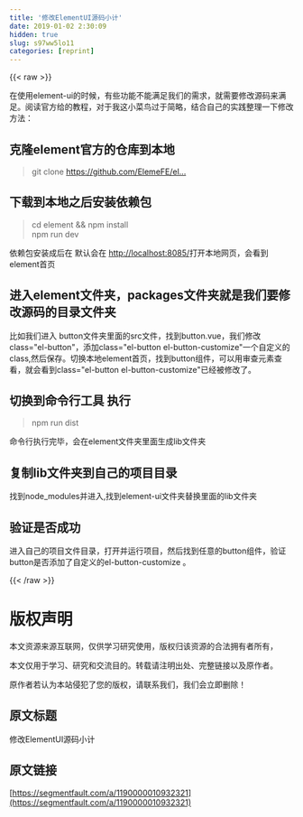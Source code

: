 ```yaml
---
title: '修改ElementUI源码小计' 
date: 2019-01-02 2:30:09
hidden: true
slug: s97ww5lo11
categories: [reprint]
---
```


{{< raw >}}

                    
<p>在使用element-ui的时候，有些功能不能满足我们的需求，就需要修改源码来满足。阅读官方给的教程，对于我这小菜鸟过于简略，结合自己的实践整理一下修改方法：</p>
<h2 id="articleHeader0">克隆element官方的仓库到本地</h2>
<blockquote><p>git clone <a href="https://github.com/ElemeFE/element.git" rel="nofollow noreferrer" target="_blank">https://github.com/ElemeFE/el...</a></p></blockquote>
<h2 id="articleHeader1">下载到本地之后安装依赖包</h2>
<blockquote><p>cd element &amp;&amp; npm install<br>npm run dev</p></blockquote>
<p>依赖包安装成后在 默认会在 <a href="http://localhost:8085/" rel="nofollow noreferrer" target="_blank">http://localhost:8085/</a>打开本地网页，会看到element首页</p>
<h2 id="articleHeader2">进入element文件夹，packages文件夹就是我们要修改源码的目录文件夹</h2>
<p>比如我们进入 button文件夹里面的src文件，找到button.vue，我们修改class="el-button"，添加class="el-button el-button-customize"一个自定义的class,然后保存。切换本地element首页，找到button组件，可以用审查元素查看，就会看到class="el-button el-button-customize"已经被修改了。</p>
<h2 id="articleHeader3">切换到命令行工具 执行</h2>
<blockquote><p>npm run dist</p></blockquote>
<p>命令行执行完毕，会在element文件夹里面生成lib文件夹</p>
<h2 id="articleHeader4">复制lib文件夹到自己的项目目录</h2>
<p>找到node_modules并进入,找到element-ui文件夹替换里面的lib文件夹</p>
<h2 id="articleHeader5">验证是否成功</h2>
<p>进入自己的项目文件目录，打开并运行项目，然后找到任意的button组件，验证button是否添加了自定义的el-button-customize 。</p>

                
{{< /raw >}}

# 版权声明
本文资源来源互联网，仅供学习研究使用，版权归该资源的合法拥有者所有，

本文仅用于学习、研究和交流目的。转载请注明出处、完整链接以及原作者。

原作者若认为本站侵犯了您的版权，请联系我们，我们会立即删除！

## 原文标题
修改ElementUI源码小计

## 原文链接
[https://segmentfault.com/a/1190000010932321](https://segmentfault.com/a/1190000010932321)

